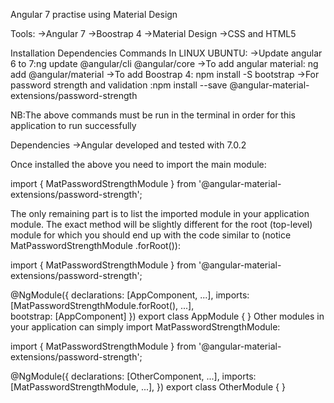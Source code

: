 Angular 7 practise using Material Design

Tools:
 ->Angular 7
 ->Boostrap 4
 ->Material Design 
 ->CSS and HTML5
 

Installation Dependencies Commands In LINUX UBUNTU:
	->Update angular 6 to 7:ng update @angular/cli @angular/core
	->To add angular material: ng add @angular/material
	->To add Boostrap 4: npm install -S bootstrap
	->For password strength and validation :npm install --save @angular-material-extensions/password-strength

NB:The above commands must be run in the terminal in order for this application to run successfully

Dependencies
	->Angular developed and tested with 7.0.2

Once installed the above you need to import the main module:

import { MatPasswordStrengthModule } from '@angular-material-extensions/password-strength';

The only remaining part is to list the imported module in your application module. The exact method will be slightly different for the root (top-level) module for which you should end up with the code similar to (notice MatPasswordStrengthModule .forRoot()):

import { MatPasswordStrengthModule } from '@angular-material-extensions/password-strength';

@NgModule({
  declarations: [AppComponent, ...],
  imports: [MatPasswordStrengthModule.forRoot(), ...],  
  bootstrap: [AppComponent]
})
export class AppModule {
}
Other modules in your application can simply import MatPasswordStrengthModule:

import { MatPasswordStrengthModule } from '@angular-material-extensions/password-strength';

@NgModule({
  declarations: [OtherComponent, ...],
  imports: [MatPasswordStrengthModule, ...], 
})
export class OtherModule {
} 
